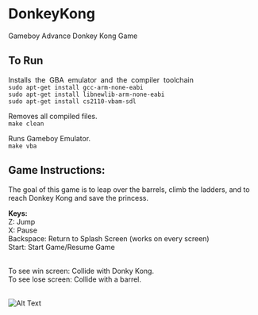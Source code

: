 # DonkeyKong
Gameboy Advance Donkey Kong Game

## To Run

Installs ​ the​ ​ GBA​ ​ emulator​ ​ and​ ​ the​ ​ compiler​ ​ toolchain</br>
```sudo​ apt-get​ install​ gcc-arm-none-eabi```</br>
```sudo​ apt-get​ install​ libnewlib-arm-none-eabi```</br>
```sudo​ apt-get​ install​ cs2110-vbam-sdl```</br>

Removes all compiled files.</br>
```make clean```</br>

Runs Gameboy Emulator.</br>
```make vba```</br>

## Game Instructions:
The goal of this game is to leap over the barrels, climb the ladders, and to reach Donkey Kong and save the princess.</br>

<strong>Keys:</strong></br>
Z: Jump</br>
X: Pause</br>
Backspace: Return to Splash Screen (works on every screen)</br>
Start: Start Game/Resume Game</br></br>

To see win screen: Collide with Donky Kong.</br>
To see lose screen: Collide with a barrel.</br></br>

![Alt Text](https://github.com/tomonarifeehan/DonkeyKong/blob/master/final_game.gif)